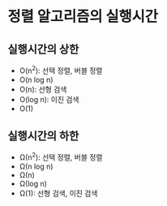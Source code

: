 # 정렬 알고리즘의 실행시간
## 실행시간의 상한

- O(n<sup>2</sup>): 선택 정렬, 버블 정렬
- O(n log n)
- O(n): 선형 검색
- O(log n): 이진 검색
- O(1)


## 실행시간의 하한

- Ω(n<sup>2</sup>): 선택 정렬, 버블 정렬
- Ω(n log n)
- Ω(n)
- Ω(log n)
- Ω(1): 선형 검색, 이진 검색
